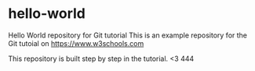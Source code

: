 # hello-world
Hello World repository for Git tutorial
This is an example repository for the Git tutoial on https://www.w3schools.com

This repository is built step by step in the tutorial. <3 444
